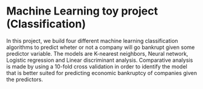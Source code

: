 # Machine Learning toy project (Classification)

In this project, we build four different machine learning classification algorithms to predict wheter or not a company will go bankrupt given some predictor variable. 
The models are K-nearest neighbors, Neural network, Logistic regression and Linear discriminant analysis. Comparative analysis is made by using a 10-fold cross validation in 
order to identify the model that is better suited for predicting economic bankruptcy of companies given the predictors.
